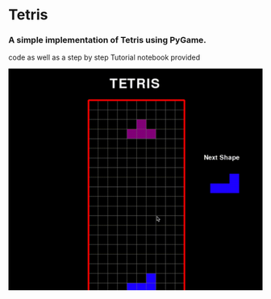 # Tetris

### A simple implementation of Tetris using PyGame.
code as well as a step by step Tutorial notebook provided

![Alt Text](Tetris.gif)